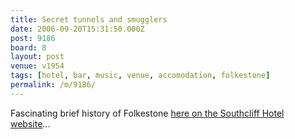 ```yaml
---
title: Secret tunnels and smugglers
date: 2006-09-20T15:31:50.000Z
post: 9186
board: 8
layout: post
venue: v1954
tags: [hotel, bar, music, venue, accomodation, folkestone]
permalink: /m/9186/
---
```

Fascinating brief history of Folkestone <a href="http://www.thesouthcliff.co.uk/brief_history">here on the Southcliff Hotel website</a>...
